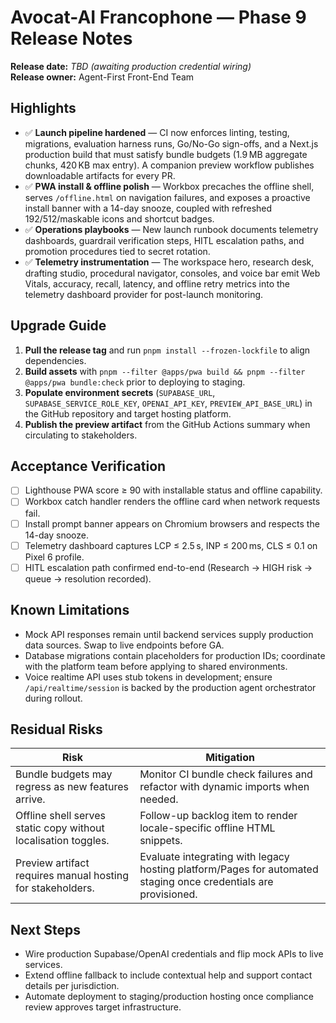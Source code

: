 # Avocat-AI Francophone — Phase 9 Release Notes

**Release date:** _TBD (awaiting production credential wiring)_  
**Release owner:** Agent-First Front-End Team

## Highlights

- ✅ **Launch pipeline hardened** — CI now enforces linting, testing, migrations, evaluation harness runs, Go/No-Go sign-offs, and a Next.js production build that must satisfy bundle budgets (1.9 MB aggregate chunks, 420 KB max entry). A companion preview workflow publishes downloadable artifacts for every PR.
- ✅ **PWA install & offline polish** — Workbox precaches the offline shell, serves `/offline.html` on navigation failures, and exposes a proactive install banner with a 14-day snooze, coupled with refreshed 192/512/maskable icons and shortcut badges.
- ✅ **Operations playbooks** — New launch runbook documents telemetry dashboards, guardrail verification steps, HITL escalation paths, and promotion procedures tied to secret rotation.
- ✅ **Telemetry instrumentation** — The workspace hero, research desk, drafting studio, procedural navigator, consoles, and voice bar emit Web Vitals, accuracy, recall, latency, and offline retry metrics into the telemetry dashboard provider for post-launch monitoring.

## Upgrade Guide

1. **Pull the release tag** and run `pnpm install --frozen-lockfile` to align dependencies.
2. **Build assets** with `pnpm --filter @apps/pwa build && pnpm --filter @apps/pwa bundle:check` prior to deploying to staging.
3. **Populate environment secrets** (`SUPABASE_URL`, `SUPABASE_SERVICE_ROLE_KEY`, `OPENAI_API_KEY`, `PREVIEW_API_BASE_URL`) in the GitHub repository and target hosting platform.
4. **Publish the preview artifact** from the GitHub Actions summary when circulating to stakeholders.

## Acceptance Verification

- [ ] Lighthouse PWA score ≥ 90 with installable status and offline capability.
- [ ] Workbox catch handler renders the offline card when network requests fail.
- [ ] Install prompt banner appears on Chromium browsers and respects the 14-day snooze.
- [ ] Telemetry dashboard captures LCP ≤ 2.5 s, INP ≤ 200 ms, CLS ≤ 0.1 on Pixel 6 profile.
- [ ] HITL escalation path confirmed end-to-end (Research → HIGH risk → queue → resolution recorded).

## Known Limitations

- Mock API responses remain until backend services supply production data sources. Swap to live endpoints before GA.
- Database migrations contain placeholders for production IDs; coordinate with the platform team before applying to shared environments.
- Voice realtime API uses stub tokens in development; ensure `/api/realtime/session` is backed by the production agent orchestrator during rollout.

## Residual Risks

| Risk | Mitigation |
| --- | --- |
| Bundle budgets may regress as new features arrive. | Monitor CI bundle check failures and refactor with dynamic imports when needed. |
| Offline shell serves static copy without localisation toggles. | Follow-up backlog item to render locale-specific offline HTML snippets. |
| Preview artifact requires manual hosting for stakeholders. | Evaluate integrating with legacy hosting platform/Pages for automated staging once credentials are provisioned. |

## Next Steps

- Wire production Supabase/OpenAI credentials and flip mock APIs to live services.
- Extend offline fallback to include contextual help and support contact details per jurisdiction.
- Automate deployment to staging/production hosting once compliance review approves target infrastructure.
